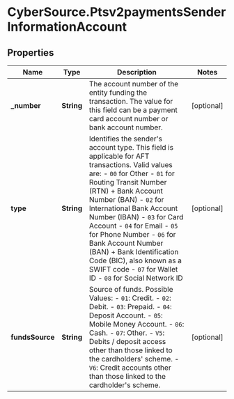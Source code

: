 # CyberSource.Ptsv2paymentsSenderInformationAccount

## Properties
Name | Type | Description | Notes
------------ | ------------- | ------------- | -------------
**_number** | **String** | The account number of the entity funding the transaction. The value for this field can be a payment card account number or bank account number.  | [optional] 
**type** | **String** | Identifies the sender's account type. This field is applicable for AFT transactions.  Valid values are:   - `00` for Other   - `01` for Routing Transit Number (RTN) + Bank Account Number (BAN)   - `02` for International Bank Account Number (IBAN)   - `03` for Card Account   - `04` for Email   - `05` for Phone Number   - `06` for Bank Account Number (BAN) + Bank Identification Code (BIC), also known as a SWIFT code   - `07` for Wallet ID   - `08` for Social Network ID  | [optional] 
**fundsSource** | **String** | Source of funds. Possible Values:  - `01`: Credit.  - `02`: Debit.  - `03`: Prepaid.  - `04`: Deposit Account.  - `05`: Mobile Money Account.  - `06`: Cash.  - `07`: Other.  - `V5`: Debits / deposit access other than those linked to the cardholders' scheme.  - `V6`: Credit accounts other than those linked to the cardholder's scheme.  | [optional] 


